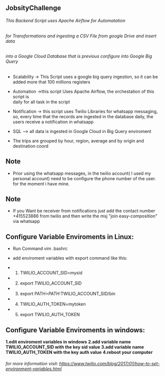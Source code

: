 ## JobsityChallenge

###### This Backend Script uses Apache Airflow for Automatation 
###### for Transformations and ingesting a CSV File from google Drive and insert data
###### into a Google Cloud Database that is previous configure into Google  Big Query


* Scalability -> This Script uses a google big query ingestion, so it can be added more that 100 millions registers

* Automation ->this script Uses Apache Airflow, the orchestation of this script is  
daily for all task in the script

* Notification -> this script uses Twilio Libraries for whatsapp messaging,
so, every time that the records are ingested in the database daily, the users receive a notification
in whatsapp

* SQL --> all data is ingested in Google Cloud in Big Query enviroment

* The trips are grouped by hour, region, average and by origin and destination coord

## Note
* Prior using the whatsapp messages, in the twilio account( I used my personal account) need to be configure the phone number of the user. for the moment i have mine.


## Note
* If you Want be receiver from notifications just add the contact number  +415523886 from twilio and then write the msj "join easy-composition" via whatsapp


## Configure Variable Enviroments in Linux:

* Run Command vim .bashrc
* add enviroment variables with export command like this:

* 1. TWILIO_ACCOUNT_SID=mysid
* 2. export TWILIO_ACCOUNT_SID
* 3. export PATH=$PATH:$TWILIO_ACCOUNT_SID/bin
* 4. TWILIO_AUTH_TOKEN=mytoken
* 5. export TWILIO_AUTH_TOKEN



## Configure Variable Enviroments in windows:

**1.edit enviroment variables in windows**
**2.add variable name TWILIO_ACCOUNT_SID with the key sid value**
**3.add variable name TWILIO_AUTH_TOKEN with the key auth value**
**4.reboot your computer**


######  for more information visit: https://www.twilio.com/blog/2017/01/how-to-set-environment-variables.html
